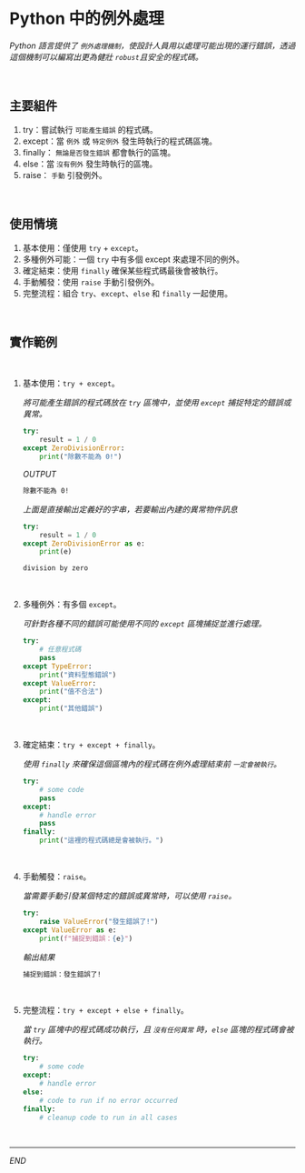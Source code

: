 # Python 中的例外處理

_Python 語言提供了 `例外處理機制`，使設計人員用以處理可能出現的運行錯誤，透過這個機制可以編寫出更為健壯 `robust`且安全的程式碼。_



<br>

## 主要組件

1. try：嘗試執行 `可能產生錯誤` 的程式碼。
2. except：當 `例外` 或 `特定例外` 發生時執行的程式碼區塊。
3. finally： `無論是否發生錯誤` 都會執行的區塊。
4. else：當 `沒有例外` 發生時執行的區塊。
5. raise： `手動` 引發例外。

<br>

## 使用情境

1. 基本使用：僅使用 `try` + `except`。
2. 多種例外可能：一個 `try` 中有多個 except 來處理不同的例外。
3. 確定結束：使用 `finally` 確保某些程式碼最後會被執行。
4. 手動觸發：使用 `raise` 手動引發例外。
5. 完整流程：組合 `try`、`except`、`else` 和 `finally` 一起使用。

<br>

## 實作範例

<br>


1. 基本使用：`try + except`。

    _將可能產生錯誤的程式碼放在 `try` 區塊中，並使用 `except` 捕捉特定的錯誤或異常。_

    ```python
    try:
        result = 1 / 0
    except ZeroDivisionError:
        print("除數不能為 0!")
    ```
    _OUTPUT_
    ```bash
    除數不能為 0!
    ```

    _上面是直接輸出定義好的字串，若要輸出內建的異常物件訊息_

    ```python
    try:
        result = 1 / 0
    except ZeroDivisionError as e:
        print(e)
    ```
    ```bash
    division by zero
    ```

<br>

2. 多種例外：有多個 `except`。

    _可針對各種不同的錯誤可能使用不同的 `except` 區塊捕捉並進行處理。_

    ```python
    try:
        # 任意程式碼
        pass
    except TypeError:
        print("資料型態錯誤")
    except ValueError:
        print("值不合法")
    except:
        print("其他錯誤")
    ```

<br>

3. 確定結束：`try + except + finally`。

    _使用 `finally` 來確保這個區塊內的程式碼在例外處理結束前 `一定會被執行`。_

    ```python
    try:
        # some code
        pass
    except:
        # handle error
        pass
    finally:
        print("這裡的程式碼總是會被執行。")
    ```

<br>

4. 手動觸發：`raise`。

    _當需要手動引發某個特定的錯誤或異常時，可以使用 `raise`。_

    ```python
    try:
        raise ValueError("發生錯誤了!")
    except ValueError as e:
        print(f"捕捉到錯誤：{e}")
    ```

    _輸出結果_
    ```bash
    捕捉到錯誤：發生錯誤了!
    ```

<br>

5. 完整流程：`try + except + else + finally`。

    _當 `try` 區塊中的程式碼成功執行，且 `沒有任何異常` 時，`else` 區塊的程式碼會被執行。_

    ```python
    try:
        # some code
    except:
        # handle error
    else:
        # code to run if no error occurred
    finally:
        # cleanup code to run in all cases
    ```

<br>

---

_END_